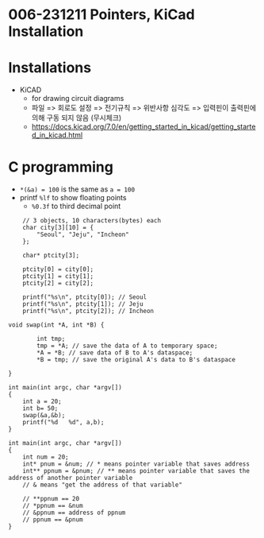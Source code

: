 # 006-231211 Pointers, KiCad Installation

# Installations
- KiCAD
	- for drawing circuit diagrams
	- 파일 => 회로도 설정 => 전기규칙 => 위반사항 심각도 => 입력핀이 출력핀에 의해 구동 되지 않음 (무시체크)
	- https://docs.kicad.org/7.0/en/getting_started_in_kicad/getting_started_in_kicad.html

# C programming

- `*(&a) = 100` is the same as `a = 100`
- printf `%lf` to show floating points
  - `%0.3f` to third decimal point


```
	// 3 objects, 10 characters(bytes) each
	char city[3][10] = {
		"Seoul", "Jeju", "Incheon"
	};
	
	char* ptcity[3];
	
	ptcity[0] = city[0];
	ptcity[1] = city[1];
	ptcity[2] = city[2];
	
	printf("%s\n", ptcity[0]); // Seoul
	printf("%s\n", ptcity[1]); // Jeju
	printf("%s\n", ptcity[2]); // Incheon

```

```
void swap(int *A, int *B) {

		int tmp;
		tmp = *A; // save the data of A to temporary space;
		*A = *B; // save data of B to A's dataspace;
		*B = tmp; // save the original A's data to B's dataspace

}

int main(int argc, char *argv[])
{
	int a = 20;
	int b= 50;
	swap(&a,&b);
	printf("%d   %d", a,b);
}

```

```
int main(int argc, char *argv[])
{
	int num = 20;
	int* pnum = &num; // * means pointer variable that saves address
	int** ppnum = &pnum; // ** means pointer variable that saves the address of another pointer variable
    // & means "get the address of that variable"

	// **ppnum == 20
	// *ppnum == &num
	// &ppnum == address of ppnum
	// ppnum == &pnum
}

```



